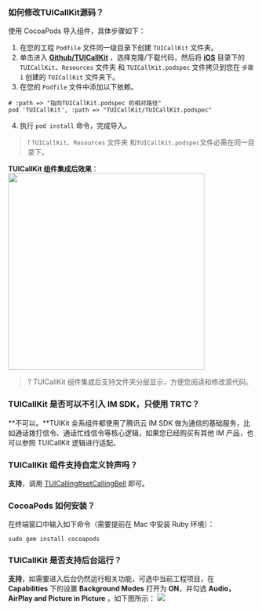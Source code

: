 ### 如何修改TUICallKit源码？
使用 CocoaPods 导入组件，具体步骤如下：
1. 在您的工程 `Podfile` 文件同一级目录下创建 `TUICallKit` 文件夹。
2. 单击进入 [**Github/TUICallKit**](https://github.com/tencentyun/TUICalling) ，选择克隆/下载代码，然后将 [**iOS**](https://github.com/tencentyun/TUICalling/tree/main/iOS) 目录下的 `TUICallKit`、`Resources` 文件夹 和 `TUICallKit.podspec` 文件拷贝到您在 `步骤1` 创建的 `TUICallKit` 文件夹下。
3. 在您的 `Podfile` 文件中添加以下依赖。
```
# :path => "指向TUICallKit.podspec 的相对路径"
pod 'TUICallKit', :path => "TUICallKit/TUICallKit.podspec"
```
4. 执行 `pod install` 命令，完成导入。

>! `TUICallKit`、`Resources` 文件夹 和`TUICallKit.podspec`文件必需在同一目录下。

**TUICallKit 组件集成后效果**：<br>
 <img src="https://qcloudimg.tencent-cloud.cn/raw/32ac876dd9b863accc8a63f211193b0b.png" width = "400"/>
>? TUICallKit 组件集成后支持文件夹分层显示，方便您阅读和修改源代码。
</ol></li>

### TUICallKit 是否可以不引入 IM SDK，只使用 TRTC？
**不可以。**TUIKit 全系组件都使用了腾讯云 IM SDK 做为通信的基础服务，比如通话拨打信令、通话忙线信令等核心逻辑，如果您已经购买有其他 IM 产品，也可以参照 TUICallKit 逻辑进行适配。

### TUICallKit 组件支持自定义铃声吗？
**支持**，调用 [TUICalling#setCallingBell](https://cloud.tencent.com/document/product/647/47748#setCallingBell) 即可。

### CocoaPods 如何安装？
在终端窗口中输入如下命令（需要提前在 Mac 中安装 Ruby 环境）：

```
sudo gem install cocoapods
```

### TUICallKit 是否支持后台运行？
**支持**，如需要进入后台仍然运行相关功能，可选中当前工程项目，在 **Capabilities** 下的设置  **Background Modes** 打开为 **ON**，并勾选 **Audio，AirPlay and Picture in Picture** ，如下图所示：
![](https://main.qcloudimg.com/raw/d960dfec88388936abce2d4cb77ac766.jpg)
